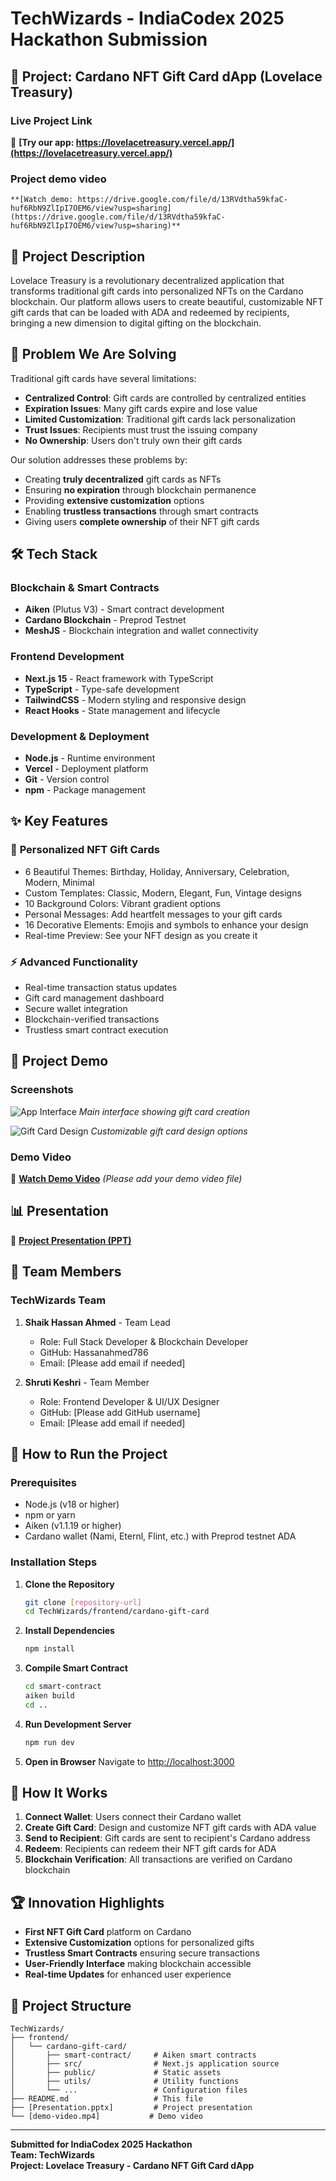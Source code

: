 # TechWizards - IndiaCodex 2025 Hackathon Submission

## 🎁 Project: Cardano NFT Gift Card dApp (Lovelace Treasury)

### Live Project Link
🚀 **[Try our app: https://lovelacetreasury.vercel.app/](https://lovelacetreasury.vercel.app/)**

### Project demo video
    **[Watch demo: https://drive.google.com/file/d/13RVdtha59kfaC-huf6RbN9ZlIpI7OEM6/view?usp=sharing](https://drive.google.com/file/d/13RVdtha59kfaC-huf6RbN9ZlIpI7OEM6/view?usp=sharing)**

## 📝 Project Description

Lovelace Treasury is a revolutionary decentralized application that transforms traditional gift cards into personalized NFTs on the Cardano blockchain. Our platform allows users to create beautiful, customizable NFT gift cards that can be loaded with ADA and redeemed by recipients, bringing a new dimension to digital gifting on the blockchain.

## 🎯 Problem We Are Solving

Traditional gift cards have several limitations:
- **Centralized Control**: Gift cards are controlled by centralized entities
- **Expiration Issues**: Many gift cards expire and lose value
- **Limited Customization**: Traditional gift cards lack personalization
- **Trust Issues**: Recipients must trust the issuing company
- **No Ownership**: Users don't truly own their gift cards

Our solution addresses these problems by:
- Creating **truly decentralized** gift cards as NFTs
- Ensuring **no expiration** through blockchain permanence
- Providing **extensive customization** options
- Enabling **trustless transactions** through smart contracts
- Giving users **complete ownership** of their NFT gift cards

## 🛠️ Tech Stack

### Blockchain & Smart Contracts
- **Aiken** (Plutus V3) - Smart contract development
- **Cardano Blockchain** - Preprod Testnet
- **MeshJS** - Blockchain integration and wallet connectivity

### Frontend Development
- **Next.js 15** - React framework with TypeScript
- **TypeScript** - Type-safe development
- **TailwindCSS** - Modern styling and responsive design
- **React Hooks** - State management and lifecycle

### Development & Deployment
- **Node.js** - Runtime environment
- **Vercel** - Deployment platform
- **Git** - Version control
- **npm** - Package management

## ✨ Key Features

### 🎨 **Personalized NFT Gift Cards**
- 6 Beautiful Themes: Birthday, Holiday, Anniversary, Celebration, Modern, Minimal
- Custom Templates: Classic, Modern, Elegant, Fun, Vintage designs
- 10 Background Colors: Vibrant gradient options
- Personal Messages: Add heartfelt messages to your gift cards
- 16 Decorative Elements: Emojis and symbols to enhance your design
- Real-time Preview: See your NFT design as you create it

### ⚡ **Advanced Functionality**
- Real-time transaction status updates
- Gift card management dashboard
- Secure wallet integration
- Blockchain-verified transactions
- Trustless smart contract execution

## 📸 Project Demo

### Screenshots
![App Interface](frontend/cardano-gift-card/public/demo-screenshot-1.png)
*Main interface showing gift card creation*

![Gift Card Design](frontend/cardano-gift-card/public/demo-screenshot-2.png)
*Customizable gift card design options*

### Demo Video
🎥 **[Watch Demo Video](./demo-video.mp4)** *(Please add your demo video file)*

## 📊 Presentation

📄 **[Project Presentation (PPT)](./Cardano-NFT-Gift-Card-dApp.pptx)**

## 👥 Team Members

### TechWizards Team

1. **Shaik Hassan Ahmed** - Team Lead
   - Role: Full Stack Developer & Blockchain Developer
   - GitHub: Hassanahmed786
   - Email: [Please add email if needed]

2. **Shruti Keshri** - Team Member
   - Role: Frontend Developer & UI/UX Designer
   - GitHub: [Please add GitHub username]
   - Email: [Please add email if needed]

## 🚀 How to Run the Project

### Prerequisites
- Node.js (v18 or higher)
- npm or yarn
- Aiken (v1.1.19 or higher)
- Cardano wallet (Nami, Eternl, Flint, etc.) with Preprod testnet ADA

### Installation Steps

1. **Clone the Repository**
   ```bash
   git clone [repository-url]
   cd TechWizards/frontend/cardano-gift-card
   ```

2. **Install Dependencies**
   ```bash
   npm install
   ```

3. **Compile Smart Contract**
   ```bash
   cd smart-contract
   aiken build
   cd ..
   ```

4. **Run Development Server**
   ```bash
   npm run dev
   ```

5. **Open in Browser**
   Navigate to [http://localhost:3000](http://localhost:3000)

## 🎯 How It Works

1. **Connect Wallet**: Users connect their Cardano wallet
2. **Create Gift Card**: Design and customize NFT gift cards with ADA value
3. **Send to Recipient**: Gift cards are sent to recipient's Cardano address
4. **Redeem**: Recipients can redeem their NFT gift cards for ADA
5. **Blockchain Verification**: All transactions are verified on Cardano blockchain

## 🏆 Innovation Highlights

- **First NFT Gift Card** platform on Cardano
- **Extensive Customization** options for personalized gifts
- **Trustless Smart Contracts** ensuring secure transactions
- **User-Friendly Interface** making blockchain accessible
- **Real-time Updates** for enhanced user experience

## 📁 Project Structure

```
TechWizards/
├── frontend/
│   └── cardano-gift-card/
│       ├── smart-contract/     # Aiken smart contracts
│       ├── src/                # Next.js application source
│       ├── public/             # Static assets
│       ├── utils/              # Utility functions
│       └── ...                 # Configuration files
├── README.md                   # This file
├── [Presentation.pptx]         # Project presentation
└── [demo-video.mp4]           # Demo video
```

---

**Submitted for IndiaCodex 2025 Hackathon**  
**Team: TechWizards**  
**Project: Lovelace Treasury - Cardano NFT Gift Card dApp**